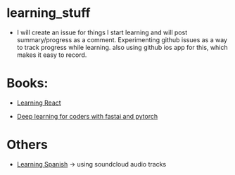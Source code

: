 # learning_stuff

- I will create an issue for things I start learning and will post summary/progress as a comment. Experimenting github issues as a way to track progress while learning. also using github ios app for this, which makes it easy to record.


# Books:

- [Learning React](/../../issues/1)

- [Deep learning for coders with fastai and pytorch](/../../issues/3)

# Others

- [Learning Spanish](/../../issues/2) -> using soundcloud audio tracks
